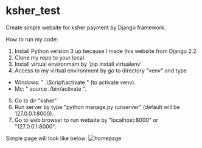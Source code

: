 # ksher_test
Create simple website for ksher payment by Django framework.

How to run my code:
1. Install Python version 3 up because I made this website from Django 2.2
2. Clone my repo to your local.
3. Install virtual environmant by 'pip install virtualenv'
4. Access to my virtual environment by go to directory "venv" and type
- Windows: " .\Script\activate " (to activate venv).
- Mc: " source ./bin/activate ".
5. Go to dir "ksher"
6. Run server by type "python manage.py runserver" (default will be 127.0.0.1:8000).
7. Go to web browser to run website by "localhost:8000" or "127.0.0.1:8000".

Simple page will look like below:
  ![homepage](https://github.com/atthana/ksher_test/blob/master/homepage.JPG)
